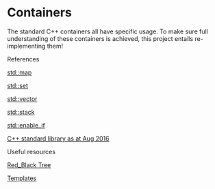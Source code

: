 # Containers

The standard C++ containers all have specific usage.
To make sure full understanding of these containers is achieved, this project entails re-implementing them!

References

[std::map](https://en.cppreference.com/w/cpp/container/map)

[std::set](https://en.cppreference.com/w/cpp/container/set)

[std::vector](https://en.cppreference.com/w/cpp/container/vector)

[std::stack](https://en.cppreference.com/w/cpp/container/stack)

[std::enable_if](https://en.cppreference.com/w/cpp/types/enable_if)

[C++ standard library as at Aug 2016](https://web.archive.org/web/20160811224408/http://www.stepanovpapers.com/butler.hpl.hp/stl/stl/)

Useful resources

[Red_Black Tree](https://www.youtube.com/watch?v=3RQtq7PDHog)

[Templates](https://youtube.com/playlist?list=PLAe2BCBg8rkIicrIjA6LyjiMn8GFaS6pJ)

